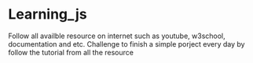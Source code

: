 # Learning_js
Follow all availble resource on internet such as youtube, w3school, documentation and etc. 
Challenge to finish a simple porject every day by follow the tutorial from all the resource
